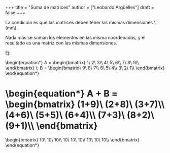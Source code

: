 +++
title = "Suma de matrices"
author = ["Leobardo Argüelles"]
draft = false
+++

La condición es que las matrices deben tener las mismas dimensiones \\(mn\\).

Nada más se suman los elementos en las misma coordenadas, y el resultado
es una matriz con las mismas dimensiones.

Ej:

\begin{equation\*}
A =
\begin{bmatrix}
1\ 2\ 3\\\\
4\ 5\ 6\\\\
7\ 8\ 9\\\\
\end{bmatrix}
\\;
B =
\begin{bmatrix}
9\ 8\ 7\\\\
6\ 5\ 4\\\\
3\ 2\ 1\\\\
\end{bmatrix}
\end{equation\*}

\begin{equation\*}
A + B =
\begin{bmatrix}
(1+9)\ (2+8)\ (3+7)\\\\
(4+6)\ (5+5)\ (6+4)\\\\
(7+3)\ (8+2)\ (9+1)\\\\
\end{bmatrix}
=
\begin{bmatrix}
10\ 10\ 10\\\\
10\ 10\ 10\\\\
10\ 10\ 10\\\\
\end{bmatrix}
\end{equation\*}

